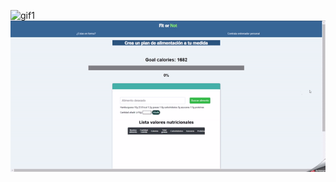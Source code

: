 ![gif1](https://github.com/rconnolly2/IMC_JS/blob/main/img/gif1js.gif?raw=true)
![!gif2](https://github.com/rconnolly2/IMC_JS/blob/main/img/gif2js.gif?raw=true)

